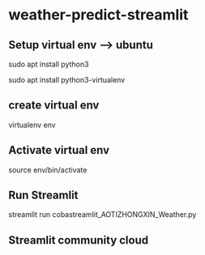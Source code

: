 # weather-predict-streamlit
## Setup virtual env --> ubuntu
sudo apt install python3

sudo apt install python3-virtualenv

## create virtual env
virtualenv env

## Activate virtual env
source env/bin/activate

## Run Streamlit
streamlit run cobastreamlit_AOTIZHONGXIN_Weather.py

## Streamlit community cloud
